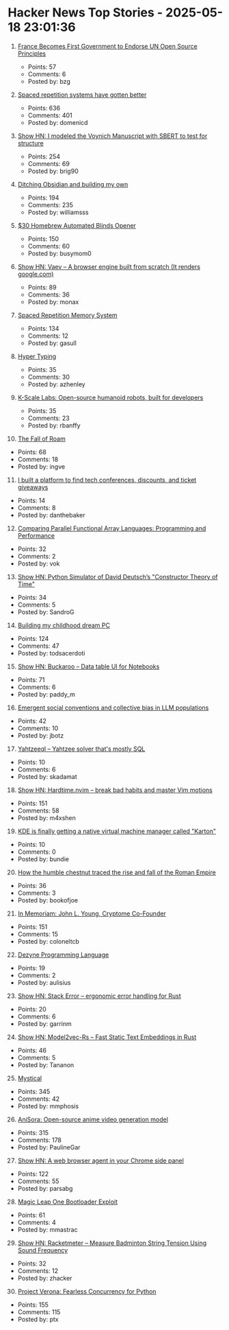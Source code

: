 # Hacker News Top Stories - 2025-05-18 23:01:36

1. [France Becomes First Government to Endorse UN Open Source Principles](https://social.numerique.gouv.fr/@codegouvfr/114529954373492878)
   - Points: 57
   - Comments: 6
   - Posted by: bzg

2. [Spaced repetition systems have gotten better](https://domenic.me/fsrs/)
   - Points: 636
   - Comments: 401
   - Posted by: domenicd

3. [Show HN: I modeled the Voynich Manuscript with SBERT to test for structure](https://github.com/brianmg/voynich-nlp-analysis)
   - Points: 254
   - Comments: 69
   - Posted by: brig90

4. [Ditching Obsidian and building my own](https://amberwilliams.io/blogs/building-my-own-pkms)
   - Points: 194
   - Comments: 235
   - Posted by: williamsss

5. [$30 Homebrew Automated Blinds Opener](https://sifter.org/~simon/journal/20240718.html)
   - Points: 150
   - Comments: 60
   - Posted by: busymom0

6. [Show HN: Vaev – A browser engine built from scratch (It renders google.com)](https://github.com/skift-org/vaev)
   - Points: 89
   - Comments: 36
   - Posted by: monax

7. [Spaced Repetition Memory System](https://notes.andymatuschak.org/Spaced_repetition_memory_system)
   - Points: 134
   - Comments: 12
   - Posted by: gasull

8. [Hyper Typing](https://pscanf.com/s/341/)
   - Points: 35
   - Comments: 30
   - Posted by: azhenley

9. [K-Scale Labs: Open-source humanoid robots, built for developers](https://www.kscale.dev/)
   - Points: 35
   - Comments: 23
   - Posted by: rbanffy

10. [The Fall of Roam](https://every.to/superorganizers/the-fall-of-roam)
   - Points: 68
   - Comments: 18
   - Posted by: ingve

11. [I built a platform to find tech conferences, discounts, and ticket giveaways](https://www.tech.tickets/)
   - Points: 14
   - Comments: 8
   - Posted by: danthebaker

12. [Comparing Parallel Functional Array Languages: Programming and Performance](https://arxiv.org/abs/2505.08906)
   - Points: 32
   - Comments: 2
   - Posted by: vok

13. [Show HN: Python Simulator of David Deutsch’s "Constructor Theory of Time"](https://github.com/gvelesandro/constructor-theory-simulator)
   - Points: 34
   - Comments: 5
   - Posted by: SandroG

14. [Building my childhood dream PC](https://fabiensanglard.net/2168/index.html)
   - Points: 124
   - Comments: 47
   - Posted by: todsacerdoti

15. [Show HN: Buckaroo – Data table UI for Notebooks](https://github.com/paddymul/buckaroo)
   - Points: 71
   - Comments: 6
   - Posted by: paddy_m

16. [Emergent social conventions and collective bias in LLM populations](https://www.science.org/doi/10.1126/sciadv.adu9368)
   - Points: 42
   - Comments: 10
   - Posted by: jbotz

17. [Yahtzeeql – Yahtzee solver that's mostly SQL](https://github.com/charliemeyer/yahtzeeql)
   - Points: 10
   - Comments: 6
   - Posted by: skadamat

18. [Show HN: Hardtime.nvim – break bad habits and master Vim motions](https://github.com/m4xshen/hardtime.nvim)
   - Points: 151
   - Comments: 58
   - Posted by: m4xshen

19. [KDE is finally getting a native virtual machine manager called "Karton"](https://www.neowin.net/news/kde-is-finally-getting-a-native-virtual-machine-manager-called-karton/)
   - Points: 10
   - Comments: 0
   - Posted by: bundie

20. [How the humble chestnut traced the rise and fall of the Roman Empire](https://www.bbc.com/future/article/20250513-what-chestnuts-reveal-about-the-roman-empire)
   - Points: 36
   - Comments: 3
   - Posted by: bookofjoe

21. [In Memoriam: John L. Young, Cryptome Co-Founder](https://www.eff.org/deeplinks/2025/05/memoriam-john-l-young-cryptome-co-founder)
   - Points: 151
   - Comments: 15
   - Posted by: coloneltcb

22. [Dezyne Programming Language](https://dezyne.org/dezyne/manual/dezyne/dezyne.html)
   - Points: 19
   - Comments: 2
   - Posted by: aulisius

23. [Show HN: Stack Error – ergonomic error handling for Rust](https://github.com/gmcgoldr/stackerror)
   - Points: 20
   - Comments: 6
   - Posted by: garrinm

24. [Show HN: Model2vec-Rs – Fast Static Text Embeddings in Rust](https://github.com/MinishLab/model2vec-rs)
   - Points: 46
   - Comments: 5
   - Posted by: Tananon

25. [Mystical](https://suberic.net/~dmm/projects/mystical/README.html)
   - Points: 345
   - Comments: 42
   - Posted by: mmphosis

26. [AniSora: Open-source anime video generation model](https://komiko.app/video/AniSora)
   - Points: 315
   - Comments: 178
   - Posted by: PaulineGar

27. [Show HN: A web browser agent in your Chrome side panel](https://github.com/parsaghaffari/browserbee)
   - Points: 122
   - Comments: 55
   - Posted by: parsabg

28. [Magic Leap One Bootloader Exploit](https://github.com/EliseZeroTwo/ml1hax)
   - Points: 61
   - Comments: 4
   - Posted by: mmastrac

29. [Show HN: Racketmeter – Measure Badminton String Tension Using Sound Frequency](https://www.racketmeter.com/)
   - Points: 32
   - Comments: 12
   - Posted by: zhacker

30. [Project Verona: Fearless Concurrency for Python](https://microsoft.github.io/verona/pyrona.html)
   - Points: 155
   - Comments: 115
   - Posted by: ptx

